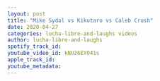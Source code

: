 ```yaml
---
layout: post
title: "Mike Sydal vs Kikutaro vs Caleb Crush"
date: 2020-04-27
categories: lucha-libre-and-laughs videos
author: lucha-libre-and-laughs
spotify_track_id: 
youtube_video_id: kNU26EYO41s
apple_track_id: 
youtube_metadata: 
---
```

